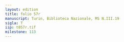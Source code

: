 ```yaml
---
layout: edition
title: folio 57r
manuscript: Turin, Biblioteca Nazionale, MS N.III.19
sigla: T
iip: t057r.tif
milestone: 113
---
```

